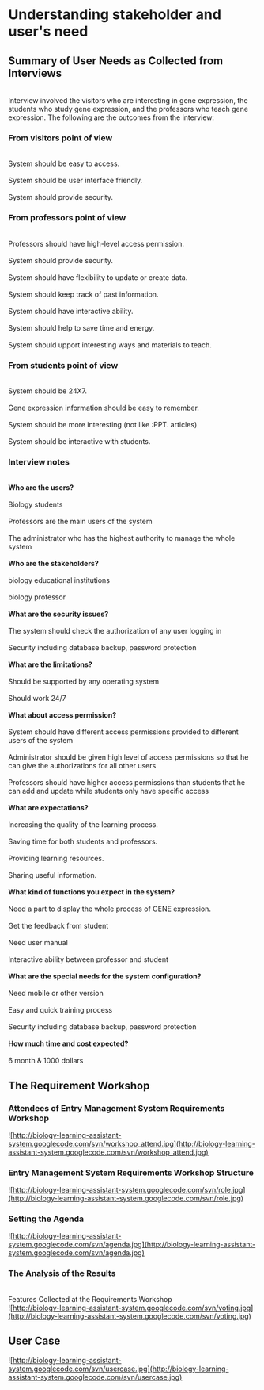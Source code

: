 

# Understanding stakeholder and user's need #

## Summary of User Needs as Collected from Interviews ##
<br>Interview involved the visitors who are interesting in gene expression, the students who study gene expression, and the professors who teach gene expression. The following are the outcomes from the interview:</br>

### From visitors point of view ###
<br>System should be easy to access.</br>
<br>System should be user interface friendly.</br>
<br>System should provide security.</br>

### From professors point of view ###
<br>Professors should have high-level access permission.</br>
<br>System should provide security.</br>
<br>System should have flexibility to update or create data.</br>
<br>System should keep track of past information.</br>
<br>System should have interactive ability.</br>
<br>System should help to save time and energy.</br>
<br>System should upport interesting ways and materials to teach.</br>

### From students point of view ###
<br>System should be 24X7.</br>
<br>Gene expression information should be easy to remember.</br>
<br>System should be more interesting (not like :PPT. articles)</br>
<br>System should be interactive with students.</br>

### Interview notes ###
<br><b>Who are the users?</b></br>
<br>Biology students</br>
<br>Professors are the main users of the system</br>
<br>The administrator who has the highest authority to manage the whole system</br>
<br><b>Who are the stakeholders?</b></br>
<br>biology educational institutions</br>
<br>biology professor</br>
<br><b>What are the security issues?</b></br>
<br>The system should check the authorization of any user logging in</br>
<br>Security including database backup, password protection</br>
<br><b>What are the limitations?</b></br>
<br>Should be supported by any operating system</br>
<br>Should work 24/7</br>
<br><b>What about access permission?</b></br>
<br>System should have different access permissions provided to different users of the system</br>
<br>Administrator should be given high level of access permissions so that he can give the authorizations for all other users</br>
<br>Professors should have higher access permissions than students that he can add and update while students only have specific access</br>
<br><b>What are expectations?</b></br>
<br>Increasing the quality of the learning process.</br>
<br>Saving time for both students and professors.</br>
<br>Providing learning resources.</br>
<br>Sharing useful information.</br>
<br><b>What kind of functions you expect in the system?</b></br>
<br>Need a part to display the whole process of GENE expression.</br>
<br>Get the feedback from student</br>
<br>Need user manual</br>
<br>Interactive ability between professor and student</br>
<br><b>What are the special needs for the system configuration?</b></br>
<br>Need mobile or other version</br>
<br>Easy and quick training process</br>
<br>Security including database backup, password protection</br>
<br><b>How much time and cost expected?</b></br>
<br>6 month & 1000 dollars</br>

## The Requirement Workshop ##

### Attendees of Entry Management System Requirements Workshop ###
![http://biology-learning-assistant-system.googlecode.com/svn/workshop_attend.jpg](http://biology-learning-assistant-system.googlecode.com/svn/workshop_attend.jpg)
### Entry Management System Requirements Workshop Structure ###
![http://biology-learning-assistant-system.googlecode.com/svn/role.jpg](http://biology-learning-assistant-system.googlecode.com/svn/role.jpg)
### Setting the Agenda ###
![http://biology-learning-assistant-system.googlecode.com/svn/agenda.jpg](http://biology-learning-assistant-system.googlecode.com/svn/agenda.jpg)
### The Analysis of the Results ###
<br>Features Collected at the Requirements Workshop</br>
![http://biology-learning-assistant-system.googlecode.com/svn/voting.jpg](http://biology-learning-assistant-system.googlecode.com/svn/voting.jpg)

## User Case ##
![http://biology-learning-assistant-system.googlecode.com/svn/usercase.jpg](http://biology-learning-assistant-system.googlecode.com/svn/usercase.jpg)